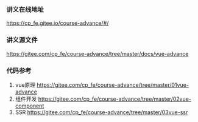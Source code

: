 ### 讲义在线地址

https://cp_fe.gitee.io/course-advance/#/

### 讲义源文件

https://gitee.com/cp_fe/course-advance/tree/master/docs/vue-advance

### 代码参考

1. vue原理  https://gitee.com/cp_fe/course-advance/tree/master/01vue-advance
2. 组件开发  https://gitee.com/cp_fe/course-advance/tree/master/02vue-component
3. SSR  https://gitee.com/cp_fe/course-advance/tree/master/03vue-ssr



